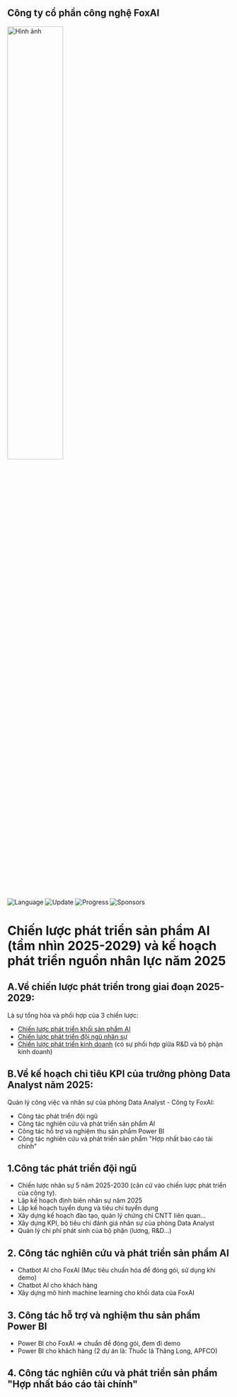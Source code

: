 ## Công ty cổ phần công nghệ FoxAI

<img src="https://fox.ai.vn/wp-content/uploads/2024/07/Logo_Original-1.png" alt="Hình ảnh" width="50%" />

![Language](https://img.shields.io/badge/Language-Python-orange.svg?logo=Python&logoColor=yellow) ![Update](https://img.shields.io/badge/Update-Weekly-green.svg) ![Progress](https://img.shields.io/badge/progress-N%2F1049-brightgreen.svg) ![Sponsors](https://img.shields.io/badge/Sponsor-0-lightgrey.svg)

# Chiến lược phát triển sản phẩm AI (tầm nhìn 2025-2029) và kế hoạch phát triển nguồn nhân lực năm 2025

## A.Về chiến lược phát triển trong giai đoạn 2025-2029:
Là sự tổng hòa và phối hợp của 3 chiến lược:
* [Chiến lược phát triển khối sản phẩm AI](https://github.com/hoanglong8/FoxAI-Data-Analyst/blob/main/A.Chi%E1%BA%BFn%20l%C6%B0%E1%BB%A3c%20ph%C3%A1t%20tri%E1%BB%83n%20s%E1%BA%A3n%20ph%E1%BA%A9m%20AI.md)
* [Chiến lược phát triển đội ngũ nhân sự](https://github.com/hoanglong8/FoxAI-Data-Analyst/blob/main/B.Chi%E1%BA%BFn%20l%C6%B0%E1%BB%A3c%20ph%C3%A1t%20tri%E1%BB%83n%20%C4%91%E1%BB%99i%20ng%C5%A9.md)
* [Chiến lược phát triển kinh doanh](https://github.com/hoanglong8/FoxAI-Data-Analyst/blob/main/C.Chi%E1%BA%BFn%20l%C6%B0%E1%BB%A3c%20ph%E1%BB%91i%20h%E1%BB%A3p%20v%E1%BB%9Bi%20b%E1%BB%99%20ph%E1%BA%ADn%20kinh%20doanh.md) (có sự phối hợp giữa R&D và bộ phận kinh doanh)


## B.Về kế hoạch chỉ tiêu KPI của trưởng phòng Data Analyst năm 2025:
Quản lý công việc và nhân sự của phòng Data Analyst - Công ty FoxAI:
* Công tác phát triển đội ngũ
* Công tác nghiên cứu và phát triển sản phẩm AI
* Công tác hỗ trợ và nghiệm thu sản phẩm Power BI
* Công tác nghiên cứu và phát triển sản phẩm "Hợp nhất báo cáo tài chính"

## 1.Công tác phát triển đội ngũ
* Chiến lược nhân sự 5 năm 2025-2030 (căn cứ vào chiến lược phát triển của công ty).
* Lập kế hoạch định biên nhân sự năm 2025
* Lập kế hoạch tuyển dụng và tiêu chí tuyển dụng
* Xây dựng kế hoạch đào tạo, quản lý chứng chỉ CNTT liên quan...
* Xây dựng KPI, bộ tiêu chí đánh giá nhân sự của phòng Data Analyst
* Quản lý chi phí phát sinh của bộ phận (lương, R&D...)

## 2. Công tác nghiên cứu và phát triển sản phẩm AI
* Chatbot AI cho FoxAI (Mục tiêu chuẩn hóa để đóng gói, sử dụng khi demo)
* Chatbot AI cho khách hàng
* Xây dựng mô hình machine learning cho khối data của FoxAI

## 3. Công tác hỗ trợ và nghiệm thu sản phẩm Power BI
* Power BI cho FoxAI => chuẩn để đóng gói, đem đi demo
* Power BI cho khách hàng (2 dự án là: Thuốc lá Thăng Long, APFCO)

## 4. Công tác nghiên cứu và phát triển sản phẩm "Hợp nhất báo cáo tài chính"
